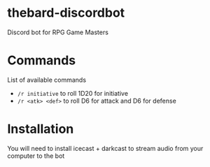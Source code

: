 # thebard-discordbot
Discord bot for RPG Game Masters

# Commands

List of available commands
- `/r initiative` to roll 1D20 for initiative
- `/r <atk> <def>` to roll <atk>D6 for attack and <def>D6 for defense



# Installation

You will need to install icecast + darkcast to stream audio from your computer to the bot 
